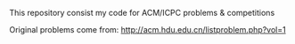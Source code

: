 This repository consist my code for ACM/ICPC problems & competitions

Original problems come from: http://acm.hdu.edu.cn/listproblem.php?vol=1
